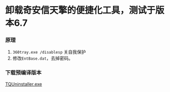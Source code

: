 [comment]: # (Copyright 2022 github.com/liantian-cn)

[comment]: # (Released under Attribution-NonCommercial-ShareAlike 4.0 International)

[comment]: # (email liantian.me+code@gmail.com)

# 卸载奇安信天擎的便捷化工具，测试于版本6.7

### 原理

1. `360tray.exe /disablesp` 关自我保护
2. 修改`EntBase.dat`，去掉密码。

### 下载预编译版本
[TQUninstaller.exe]({static}/files/TQUninstaller.exe)






